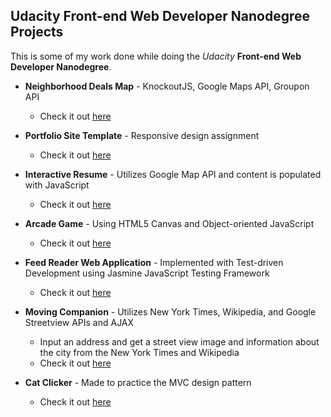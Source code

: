 ## Udacity Front-end Web Developer Nanodegree Projects

This is some of my work done while doing the _Udacity_ **Front-end Web Developer Nanodegree**.

* **Neighborhood Deals Map** - KnockoutJS, Google Maps API, Groupon API
  * Check it out [here](http://jorypestorious.com/front-end-web-developer-nanodegree/deals-around-you)

* **Portfolio Site Template** - Responsive design assignment
  * Check it out [here](http://jorypestorious.com/front-end-web-developer-nanodegree/portfolio-site/)
* **Interactive Resume** - Utilizes Google Map API and content is populated with JavaScript
  * Check it out [here](http://jorypestorious.com/front-end-web-developer-nanodegree/resume)
* **Arcade Game** - Using HTML5 Canvas and Object-oriented JavaScript
  * Check it out [here](http://jorypestorious.com/front-end-web-developer-nanodegree/game)
* **Feed Reader Web Application** - Implemented with Test-driven Development using Jasmine JavaScript Testing Framework
  * Check it out [here](http://jorypestorious.com/front-end-web-developer-nanodegree/feedreader-tdd)
* **Moving Companion** - Utilizes New York Times, Wikipedia, and Google Streetview APIs and AJAX
  * Input an address and get a street view image and information about the city from the New York Times and Wikipedia
  * Check it out [here](http://jorypestorious.com/front-end-web-developer-nanodegree/api-ajax-project)
* **Cat Clicker** - Made to practice the MVC design pattern
  * Check it out [here](http://jorypestorious.com/front-end-web-developer-nanodegree/cat-clicker)
